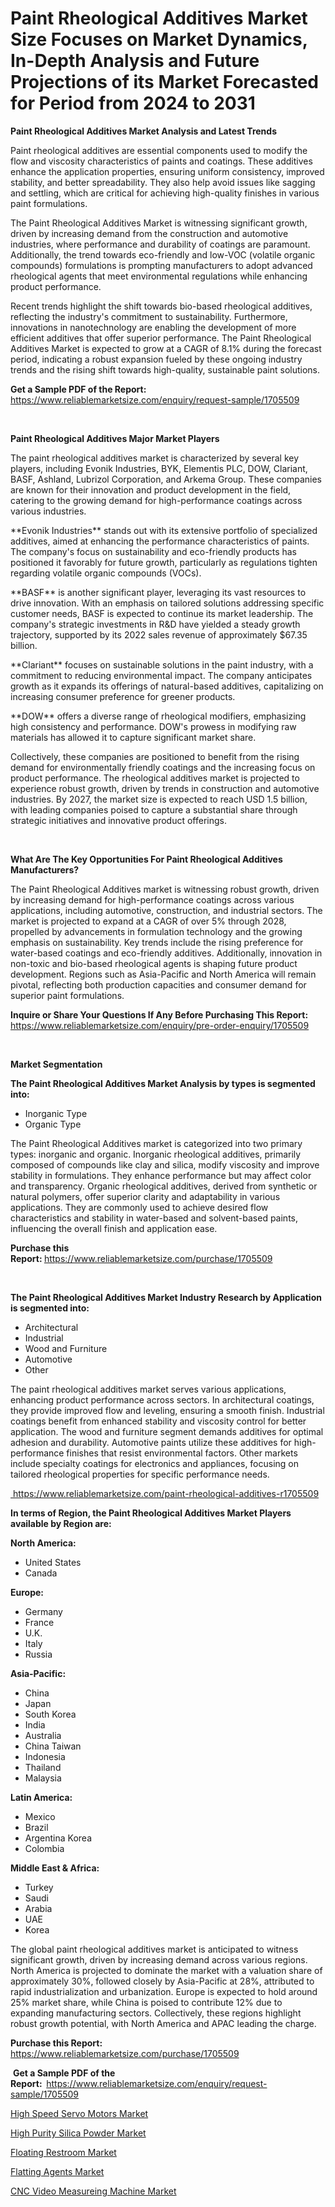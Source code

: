 <p><h1>Paint Rheological Additives Market Size Focuses on Market Dynamics, In-Depth Analysis and Future Projections of its Market Forecasted for Period from 2024 to 2031</h1></p><p><strong>Paint Rheological Additives Market Analysis and Latest Trends</strong></p>
<p><p>Paint rheological additives are essential components used to modify the flow and viscosity characteristics of paints and coatings. These additives enhance the application properties, ensuring uniform consistency, improved stability, and better spreadability. They also help avoid issues like sagging and settling, which are critical for achieving high-quality finishes in various paint formulations.</p><p>The Paint Rheological Additives Market is witnessing significant growth, driven by increasing demand from the construction and automotive industries, where performance and durability of coatings are paramount. Additionally, the trend towards eco-friendly and low-VOC (volatile organic compounds) formulations is prompting manufacturers to adopt advanced rheological agents that meet environmental regulations while enhancing product performance.</p><p>Recent trends highlight the shift towards bio-based rheological additives, reflecting the industry's commitment to sustainability. Furthermore, innovations in nanotechnology are enabling the development of more efficient additives that offer superior performance. The Paint Rheological Additives Market is expected to grow at a CAGR of 8.1% during the forecast period, indicating a robust expansion fueled by these ongoing industry trends and the rising shift towards high-quality, sustainable paint solutions.</p></p>
<p><strong>Get a Sample PDF of the Report:&nbsp;</strong> <a href="https://www.reliablemarketsize.com/enquiry/request-sample/1705509?utm_campaign=1550&utm_medium=2&utm_source=Github&utm_content=ia&utm_term=21102024&utm_id=paint-rheological-additives">https://www.reliablemarketsize.com/enquiry/request-sample/1705509</a></p>
<p>&nbsp;</p>
<p><strong>Paint Rheological Additives Major Market Players</strong></p>
<p><p>The paint rheological additives market is characterized by several key players, including Evonik Industries, BYK, Elementis PLC, DOW, Clariant, BASF, Ashland, Lubrizol Corporation, and Arkema Group. These companies are known for their innovation and product development in the field, catering to the growing demand for high-performance coatings across various industries.</p><p>**Evonik Industries** stands out with its extensive portfolio of specialized additives, aimed at enhancing the performance characteristics of paints. The company's focus on sustainability and eco-friendly products has positioned it favorably for future growth, particularly as regulations tighten regarding volatile organic compounds (VOCs).</p><p>**BASF** is another significant player, leveraging its vast resources to drive innovation. With an emphasis on tailored solutions addressing specific customer needs, BASF is expected to continue its market leadership. The company's strategic investments in R&D have yielded a steady growth trajectory, supported by its 2022 sales revenue of approximately $67.35 billion.</p><p>**Clariant** focuses on sustainable solutions in the paint industry, with a commitment to reducing environmental impact. The company anticipates growth as it expands its offerings of natural-based additives, capitalizing on increasing consumer preference for greener products.</p><p>**DOW** offers a diverse range of rheological modifiers, emphasizing high consistency and performance. DOW's prowess in modifying raw materials has allowed it to capture significant market share.</p><p>Collectively, these companies are positioned to benefit from the rising demand for environmentally friendly coatings and the increasing focus on product performance. The rheological additives market is projected to experience robust growth, driven by trends in construction and automotive industries. By 2027, the market size is expected to reach USD 1.5 billion, with leading companies poised to capture a substantial share through strategic initiatives and innovative product offerings.</p></p>
<p>&nbsp;</p>
<p><strong>What Are The Key Opportunities For Paint Rheological Additives Manufacturers?</strong></p>
<p><p>The Paint Rheological Additives market is witnessing robust growth, driven by increasing demand for high-performance coatings across various applications, including automotive, construction, and industrial sectors. The market is projected to expand at a CAGR of over 5% through 2028, propelled by advancements in formulation technology and the growing emphasis on sustainability. Key trends include the rising preference for water-based coatings and eco-friendly additives. Additionally, innovation in non-toxic and bio-based rheological agents is shaping future product development. Regions such as Asia-Pacific and North America will remain pivotal, reflecting both production capacities and consumer demand for superior paint formulations.</p></p>
<p><strong>Inquire or Share Your Questions If Any Before Purchasing This Report:</strong> <a href="https://www.reliablemarketsize.com/enquiry/pre-order-enquiry/1705509?utm_campaign=1550&utm_medium=2&utm_source=Github&utm_content=ia&utm_term=21102024&utm_id=paint-rheological-additives">https://www.reliablemarketsize.com/enquiry/pre-order-enquiry/1705509</a></p>
<p>&nbsp;</p>
<p><strong>Market Segmentation</strong></p>
<p><strong>The Paint Rheological Additives Market Analysis by types is segmented into:</strong></p>
<p><ul><li>Inorganic Type</li><li>Organic Type</li></ul></p>
<p><p>The Paint Rheological Additives market is categorized into two primary types: inorganic and organic. Inorganic rheological additives, primarily composed of compounds like clay and silica, modify viscosity and improve stability in formulations. They enhance performance but may affect color and transparency. Organic rheological additives, derived from synthetic or natural polymers, offer superior clarity and adaptability in various applications. They are commonly used to achieve desired flow characteristics and stability in water-based and solvent-based paints, influencing the overall finish and application ease.</p></p>
<p><strong>Purchase this Report:&nbsp;</strong><a href="https://www.reliablemarketsize.com/purchase/1705509?utm_campaign=1550&utm_medium=2&utm_source=Github&utm_content=ia&utm_term=21102024&utm_id=paint-rheological-additives">https://www.reliablemarketsize.com/purchase/1705509</a></p>
<p>&nbsp;</p>
<p><strong>The Paint Rheological Additives Market Industry Research by Application is segmented into:</strong></p>
<p><ul><li>Architectural</li><li>Industrial</li><li>Wood and Furniture</li><li>Automotive</li><li>Other</li></ul></p>
<p><p>The paint rheological additives market serves various applications, enhancing product performance across sectors. In architectural coatings, they provide improved flow and leveling, ensuring a smooth finish. Industrial coatings benefit from enhanced stability and viscosity control for better application. The wood and furniture segment demands additives for optimal adhesion and durability. Automotive paints utilize these additives for high-performance finishes that resist environmental factors. Other markets include specialty coatings for electronics and appliances, focusing on tailored rheological properties for specific performance needs.</p></p>
<p><a href="https://www.reliablemarketsize.com/paint-rheological-additives-r1705509?utm_campaign=1550&utm_medium=2&utm_source=Github&utm_content=ia&utm_term=21102024&utm_id=paint-rheological-additives">&nbsp;https://www.reliablemarketsize.com/paint-rheological-additives-r1705509</a></p>
<p><strong>In terms of Region, the Paint Rheological Additives Market Players available by Region are:</strong></p>
<p>
    <p> <strong> North America: </strong>
        <ul>
            <li>United States</li>
            <li>Canada</li>
        </ul>
        </p> 
    <p> <strong> Europe: </strong>
        <ul>
            <li>Germany</li>
            <li>France</li>
            <li>U.K.</li>
            <li>Italy</li>
            <li>Russia</li>
        </ul>
        </p> 
    <p> <strong> Asia-Pacific: </strong>
        <ul>
            <li>China</li>
            <li>Japan</li>
            <li>South Korea</li>
            <li>India</li>
            <li>Australia</li>
            <li>China Taiwan</li>
            <li>Indonesia</li>
            <li>Thailand</li>
            <li>Malaysia</li>
        </ul>
        </p> 
    <p> <strong> Latin America: </strong>
        <ul>
            <li>Mexico</li>
            <li>Brazil</li>
            <li>Argentina Korea</li>
            <li>Colombia</li>
        </ul>
        </p> 
    <p> <strong> Middle East & Africa: </strong>
        <ul>
            <li>Turkey</li>
            <li>Saudi</li>
            <li>Arabia</li>
            <li>UAE</li>
            <li>Korea</li>
        </ul>
    </p>
    </p>
<p><p>The global paint rheological additives market is anticipated to witness significant growth, driven by increasing demand across various regions. North America is projected to dominate the market with a valuation share of approximately 30%, followed closely by Asia-Pacific at 28%, attributed to rapid industrialization and urbanization. Europe is expected to hold around 25% market share, while China is poised to contribute 12% due to expanding manufacturing sectors. Collectively, these regions highlight robust growth potential, with North America and APAC leading the charge.</p></p>
<p><strong>Purchase this Report: </strong><a href="https://www.reliablemarketsize.com/purchase/1705509?utm_campaign=1550&utm_medium=2&utm_source=Github&utm_content=ia&utm_term=21102024&utm_id=paint-rheological-additives">https://www.reliablemarketsize.com/purchase/1705509</a></p>
<p>&nbsp;<strong>Get a Sample PDF of the Report:&nbsp;&nbsp;</strong><a href="https://www.reliablemarketsize.com/enquiry/request-sample/1705509?utm_campaign=1550&utm_medium=2&utm_source=Github&utm_content=ia&utm_term=21102024&utm_id=paint-rheological-additives">https://www.reliablemarketsize.com/enquiry/request-sample/1705509</a></p>
<p><strong></strong></p>
<p><p><a href="https://issuu.com/reportprime-2/docs/high-speed-servo-motors-market-size_3a26b0a28508aa?utm_campaign=1550&utm_medium=2&utm_source=Github&utm_content=ia&utm_term=21102024&utm_id=paint-rheological-additives">High Speed Servo Motors Market</a></p><p><a href="https://github.com/karolinec5dqui/Market-Research-Report-List-1/blob/main/high-purity-silica-powder-market.md?utm_campaign=1550&utm_medium=2&utm_source=Github&utm_content=ia&utm_term=21102024&utm_id=paint-rheological-additives">High Purity Silica Powder Market</a></p><p><a href="https://issuu.com/reportprime-2/docs/floating-restroom-market-size-2030._de7fff4a666124?utm_campaign=1550&utm_medium=2&utm_source=Github&utm_content=ia&utm_term=21102024&utm_id=paint-rheological-additives">Floating Restroom Market</a></p><p><a href="https://github.com/ChiragRp1/Market-Research-Report-List-6/blob/main/flatting-agents-market.md?utm_campaign=1550&utm_medium=2&utm_source=Github&utm_content=ia&utm_term=21102024&utm_id=paint-rheological-additives">Flatting Agents Market</a></p><p><a href="https://www.linkedin.com/pulse/cnc-video-measureing-machine-market-forecast-global-trends-85jcf?utm_campaign=1550&utm_medium=2&utm_source=Github&utm_content=ia&utm_term=21102024&utm_id=paint-rheological-additives">CNC Video Measureing Machine Market</a></p></p>